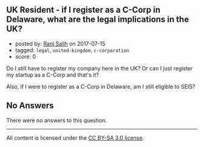 ## UK Resident - if I register as a C-Corp in Delaware, what are the legal implications in the UK?

- posted by: [Ranj Salih](https://stackexchange.com/users/7992158/ranj-salih) on 2017-07-15
- tagged: `legal`, `united-kingdom`, `c-corporation`
- score: 0

<p>Do I still have to register my company here in the UK? Or can I just register my startup as a C-Corp and that's it?</p>

<p>Also, if I were to register as a C-Corp in Delaware, am I still eligible to SEIS?</p>


## No Answers

There were no answers to this question.


---

All content is licensed under the [CC BY-SA 3.0 license](https://creativecommons.org/licenses/by-sa/3.0/).
